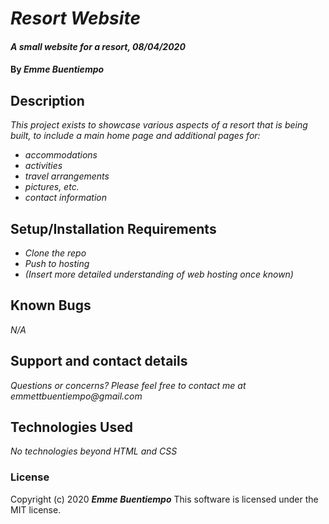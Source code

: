 # _Resort Website_

#### _A small website for a resort, 08/04/2020_

#### By _**Emme Buentiempo**_

## Description

_This project exists to showcase various aspects of a resort that is being built, to include a main home page and additional pages for:_
* _accommodations_
* _activities_
* _travel arrangements_
* _pictures, etc._
* _contact information_

## Setup/Installation Requirements

* _Clone the repo_
* _Push to hosting_
* _(Insert more detailed understanding of web hosting once known)_

## Known Bugs

_N/A_

## Support and contact details

_Questions or concerns? Please feel free to contact me at emmettbuentiempo@gmail.com_

## Technologies Used

_No technologies beyond HTML and CSS_

### License

Copyright (c) 2020 **_Emme Buentiempo_**
This software is licensed under the MIT license.